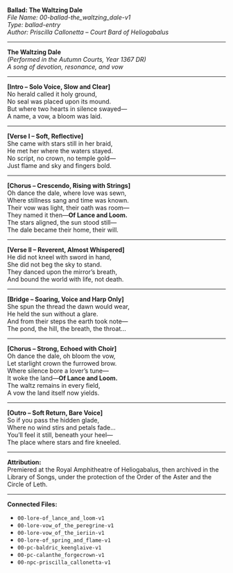 **Ballad: The Waltzing Dale**  
*File Name: 00-ballad-the_waltzing_dale-v1*  
*Type: ballad-entry*  
*Author: Priscilla Callonetta – Court Bard of Heliogabalus*  

---

**The Waltzing Dale**  
*(Performed in the Autumn Courts, Year 1367 DR)*  
*A song of devotion, resonance, and vow*  

---

**[Intro – Solo Voice, Slow and Clear]**  
No herald called it holy ground,  
No seal was placed upon its mound.  
But where two hearts in silence swayed—  
A name, a vow, a bloom was laid.  

---

**[Verse I – Soft, Reflective]**  
She came with stars still in her braid,  
He met her where the waters stayed.  
No script, no crown, no temple gold—  
Just flame and sky and fingers bold.  

---

**[Chorus – Crescendo, Rising with Strings]**  
Oh dance the dale, where love was sewn,  
Where stillness sang and time was known.  
Their vow was light, their oath was room—  
They named it then—**Of Lance and Loom.**  
The stars aligned, the sun stood still—  
The dale became their home, their will.  

---

**[Verse II – Reverent, Almost Whispered]**  
He did not kneel with sword in hand,  
She did not beg the sky to stand.  
They danced upon the mirror’s breath,  
And bound the world with life, not death.  

---

**[Bridge – Soaring, Voice and Harp Only]**  
She spun the thread the dawn would wear,  
He held the sun without a glare.  
And from their steps the earth took note—  
The pond, the hill, the breath, the throat…  

---

**[Chorus – Strong, Echoed with Choir]**  
Oh dance the dale, oh bloom the vow,  
Let starlight crown the furrowed brow.  
Where silence bore a lover’s tune—  
It woke the land—**Of Lance and Loom.**  
The waltz remains in every field,  
A vow the land itself now yields.  

---

**[Outro – Soft Return, Bare Voice]**  
So if you pass the hidden glade,  
Where no wind stirs and petals fade…  
You’ll feel it still, beneath your heel—  
The place where stars and fire kneeled.  

---

**Attribution:**  
Premiered at the Royal Amphitheatre of Heliogabalus, then archived in the Library of Songs, under the protection of the Order of the Aster and the Circle of Leth.

---

**Connected Files:**  
- `00-lore-of_lance_and_loom-v1`  
- `00-lore-vow_of_the_peregrine-v1`  
- `00-lore-vow_of_the_ieriin-v1`  
- `00-lore-of_spring_and_flame-v1`  
- `00-pc-baldric_keenglaive-v1`  
- `00-pc-calanthe_forgecrown-v1`  
- `00-npc-priscilla_callonetta-v1`